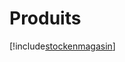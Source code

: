 # Produits

[!include[stockenmagasin](produits.stockenmagasin.autogen.md)]







































































































